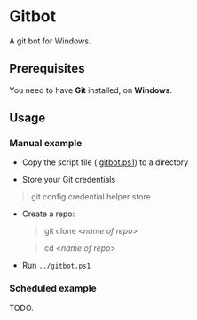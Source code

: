 # Gitbot
A git bot for Windows.

## Prerequisites
You need to have **Git** installed, on **Windows**.

## Usage

### Manual example

* Copy the script file ( [gitbot.ps1](https://github.com/perjo927/gitbot/blob/master/gitbot.ps1)) to a directory

* Store your Git credentials
> git config credential.helper store

* Create a repo:
    > git clone <*name of repo*>

    > cd <*name of repo*>

* Run `../gitbot.ps1`

### Scheduled example

TODO.